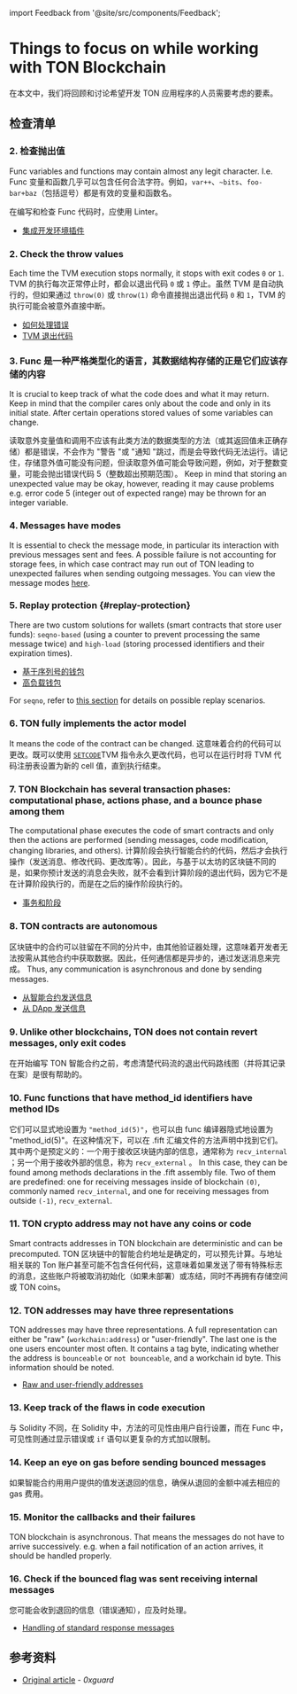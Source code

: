 import Feedback from '@site/src/components/Feedback';

# Things to focus on while working with TON Blockchain

在本文中，我们将回顾和讨论希望开发 TON 应用程序的人员需要考虑的要素。

## 检查清单

### 2. 检查抛出值

Func variables and functions may contain almost any legit character. I.e. Func 变量和函数几乎可以包含任何合法字符。例如，`var++`、`~bits`、`foo-bar+baz`（包括逗号）都是有效的变量和函数名。

在编写和检查 Func 代码时，应使用 Linter。

- [集成开发环境插件](/v3/documentation/smart-contracts/getting-started/ide-plugins/)

### 2. Check the throw values

Each time the TVM execution stops normally, it stops with exit codes `0` or `1`. TVM 的执行每次正常停止时，都会以退出代码 `0` 或 `1` 停止。虽然 TVM 是自动执行的，但如果通过 `throw(0)` 或 `throw(1)` 命令直接抛出退出代码 `0` 和 `1`，TVM 的执行可能会被意外直接中断。

- [如何处理错误](/v3/documentation/smart-contracts/func/docs/builtins#throwing-exceptions)
- [TVM 退出代码](/v3/documentation/tvm/tvm-exit-codes)

### 3. Func 是一种严格类型化的语言，其数据结构存储的正是它们应该存储的内容

It is crucial to keep track of what the code does and what it may return. Keep in mind that the compiler cares only about the code and only in its initial state. After certain operations stored values of some variables can change.

读取意外变量值和调用不应该有此类方法的数据类型的方法（或其返回值未正确存储）都是错误，不会作为 "警告 "或 "通知 "跳过，而是会导致代码无法运行。请记住，存储意外值可能没有问题，但读取意外值可能会导致问题，例如，对于整数变量，可能会抛出错误代码 5（整数超出预期范围）。 Keep in mind that storing an unexpected value may be okay, however, reading it may cause problems e.g. error code 5 (integer out of expected range) may be thrown for an integer variable.

### 4. Messages have modes

It is essential to check the message mode, in particular its interaction with previous messages sent and fees. A possible failure is not accounting for storage fees, in which case contract may run out of TON leading to unexpected failures when sending outgoing messages. You can view the message modes [here](/v3/documentation/smart-contracts/message-management/sending-messages#message-modes).

### 5. Replay protection {#replay-protection}

There are two custom solutions for wallets (smart contracts that store user funds): `seqno-based` (using a counter to prevent processing the same message twice) and `high-load` (storing processed identifiers and their expiration times).

- [基于序列号的钱包](/v3/guidelines/apps/asset-processing/payments-processing/#seqno-based-wallets)
- [高负载钱包](/v3/guidelines/apps/asset-processing/payments-processing/#high-load-wallets)

For `seqno`, refer to [this section](/v3/documentation/smart-contracts/message-management/sending-messages#mode3) for details on possible replay scenarios.

### 6. TON fully implements the actor model

It means the code of the contract can be changed. 这意味着合约的代码可以更改。既可以使用 [`SETCODE`](/v3/documentation/smart-contracts/func/docs/stdlib#set_code)TVM 指令永久更改代码，也可以在运行时将 TVM 代码注册表设置为新的 cell 值，直到执行结束。

### 7. TON Blockchain has several transaction phases: computational phase, actions phase, and a bounce phase among them

The computational phase executes the code of smart contracts and only then the actions are performed (sending messages, code modification, changing libraries, and others). 计算阶段会执行智能合约的代码，然后才会执行操作（发送消息、修改代码、更改库等）。因此，与基于以太坊的区块链不同的是，如果你预计发送的消息会失败，就不会看到计算阶段的退出代码，因为它不是在计算阶段执行的，而是在之后的操作阶段执行的。

- [事务和阶段](/v3/documentation/tvm/tvm-overview#transactions-and-phases)

### 8. TON contracts are autonomous

区块链中的合约可以驻留在不同的分片中，由其他验证器处理，这意味着开发者无法按需从其他合约中获取数据。因此，任何通信都是异步的，通过发送消息来完成。 Thus, any communication is asynchronous and done by sending messages.

- [从智能合约发送信息](/v3/documentation/smart-contracts/message-management/sending-messages)
- [从 DApp 发送信息](/v3/guidelines/ton-connect/guidelines/sending-messages)

### 9. Unlike other blockchains, TON does not contain revert messages, only exit codes

在开始编写 TON 智能合约之前，考虑清楚代码流的退出代码路线图（并将其记录在案）是很有帮助的。

### 10. Func functions that have method_id identifiers have method IDs

它们可以显式地设置为 `"method_id(5)"`，也可以由 func 编译器隐式地设置为 "method_id(5)"。在这种情况下，可以在 .fift 汇编文件的方法声明中找到它们。其中两个是预定义的：一个用于接收区块链内部的信息，通常称为 `recv_internal` ；另一个用于接收外部的信息，称为 `recv_external` 。 In this case, they can be found among methods declarations in the .fift assembly file. Two of them are predefined: one for receiving messages inside of blockchain `(0)`, commonly named `recv_internal`, and one for receiving messages from outside `(-1)`, `recv_external`.

### 11. TON crypto address may not have any coins or code

Smart contracts addresses in TON blockchain are deterministic and can be precomputed. TON 区块链中的智能合约地址是确定的，可以预先计算。与地址相关联的 Ton 账户甚至可能不包含任何代码，这意味着如果发送了带有特殊标志的消息，这些账户将被取消初始化（如果未部署）或冻结，同时不再拥有存储空间或 TON coins。

### 12. TON addresses may have three representations

TON addresses may have three representations.
A full representation can either be "raw" (`workchain:address`) or "user-friendly". The last one is the one users encounter most often. It contains a tag byte, indicating whether the address is `bounceable` or `not bounceable`, and a workchain id byte. This information should be noted.

- [Raw and user-friendly addresses](/v3/documentation/smart-contracts/addresses#raw-and-user-friendly-addresses)

### 13. Keep track of the flaws in code execution

与 Solidity 不同，在 Solidity 中，方法的可见性由用户自行设置，而在 Func 中，可见性则通过显示错误或 `if` 语句以更复杂的方式加以限制。

### 14. Keep an eye on gas before sending bounced messages

如果智能合约用用户提供的值发送退回的信息，确保从退回的金额中减去相应的 gas 费用。

### 15. Monitor the callbacks and their failures

TON blockchain is asynchronous. That means the messages do not have to arrive successively. e.g. when a fail notification of an action arrives, it should be handled properly.

### 16. Check if the bounced flag was sent receiving internal messages

您可能会收到退回的信息（错误通知），应及时处理。

- [Handling of standard response messages](/v3/documentation/smart-contracts/message-management/internal-messages#handling-of-standard-response-messages)

## 参考资料

- [Original article](https://0xguard.com/things_to_focus_on_while_working_with_ton_blockchain) - _0xguard_

<Feedback />

